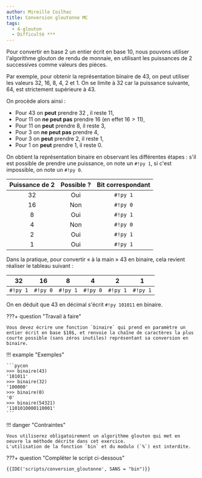 ```yaml
---
author: Mireille Coilhac
title: Conversion gloutonne MC
tags:
  - 4-glouton
  - Difficulté ***
---
```


Pour convertir en base $2$ un entier écrit en base $10$, nous pouvons utiliser l'algorithme glouton de rendu de monnaie, en utilisant les puissances de $2$ successives comme valeurs des pièces.

Par exemple, pour obtenir la représentation binaire de $43$, on peut utiliser les valeurs $32$, $16$, $8$, $4$, $2$ et $1$. On se limite à $32$ car la puissance suivante, $64$, est strictement supérieure à $43$.

On procède alors ainsi :

* Pour $43$ on **peut** prendre $32$ , il reste $11$,
* Pour $11$ on **ne peut pas** prendre $16$ (en effet $16>11$),
* Pour $11$ on **peut** prendre $8$, il reste $3$,
* Pour $3$ on **ne peut pas** prendre $4$,
* Pour $3$ on **peut** prendre $2$, il reste $1$,
* Pour $1$ on **peut** prendre $1$, il reste $0$.

On obtient la représentation binaire en observant les différentes étapes : s'il est possible de prendre une puissance, on note un `#!py 1`, si c'est impossible, on note un `#!py 0`.

| Puissance de 2 | Possible ? | Bit correspondant |
| :------------: | :--------: | :---------------: |
|$32$| Oui | `#!py 1` |
|$16$| Non | `#!py 0` |
|$8$| Oui | `#!py 1`|
|$4$ | Non | `#!py 0`|
|$2$ | Oui | `#!py 1`|
|$1$ | Oui | `#!py 1`|

Dans la pratique, pour convertir « à la main » $43$ en binaire, cela revient réaliser le tableau suivant :

|$32$|$16$|$8$|$4$|$2$|$1$|
|:--:|:--:|:--:|:--:|:--:|:--:|
|`#!py 1`|`#!py 0`|`#!py 1`|`#!py 0`|`#!py 1`|`#!py 1`|


On en déduit que $43$ en décimal s'écrit `#!py 101011` en binaire.

???+ question "Travail à faire"

    Vous devez écrire une fonction `binaire` qui prend en paramètre un entier écrit en base $10$, et renvoie la chaîne de caractères la plus courte possible (sans zéros inutiles) représentant sa conversion en binaire.

!!! example "Exemples"

    ```pycon
    >>> binaire(43)
	'101011'
	>>> binaire(32)
	'100000'
	>>> binaire(0)
	'0'
	>>> binaire(54321)
	'1101010000110001'
	```

!!! danger "Contraintes"

    Vous utiliserez obligatoirement un algorithme glouton qui met en oeuvre la méthode décrite dans cet exercice.   
	L'utilisation de la fonction `bin` et du modulo (`%`) est interdite.

???+ question "Compléter le script ci-dessous"

    {{IDE('scripts/conversion_gloutonne', SANS = "bin")}}
